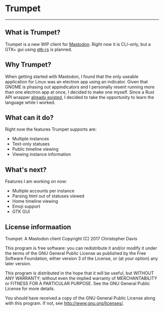 # Trumpet
---

## What is Trumpet?

Trumpet is a new WIP client for [Mastodon](https://mastodon.social/about/more).
Right now it is CLI-only, but a GTK+ gui using [gtk-rs](http://gtk-rs.org/) is
planned.

## Why Trumpet?

When getting started with Mastodon, I found that the only useable application
for Linux was an electron app using an indicator. Given that GNOME is phasing
out appindicators and I personally resent running more than one electron app
at once, I decided to make one myself. Since a Rust API wrapper [already
existed](https://github.com/Aaronepower/Mammut), I decided to take the 
opportunity to learn the language while I worked.

## What can it do?

Right now the features Trumpet supports are:

* Multiple instances
* Text-only statuses
* Public timeline viewing
* Viewing instance information

## What's next?

Features I am working on now:

* Multiple accounts per instance
* Parsing html out of statuses viewed
* Home timeline viewing
* Emoji support
* GTK GUI

## License informaation

  Trumpet: A Mastodon client
  Copyright (C) 2017 Christopher Davis
 
  This program is free software: you can redistribute it and/or modify
  it under the terms of the GNU General Public License as published by
  the Free Software Foundation, either version 3 of the License, or
  (at your option) any later version.
 
  This program is distributed in the hope that it will be useful,
  but WITHOUT ANY WARRANTY; without even the implied warranty of
  MERCHANTABILITY or FITNESS FOR A PARTICULAR PURPOSE.  See the
  GNU General Public License for more details.
 
  You should have received a copy of the GNU General Public License
  along with this program.  If not, see <http://www.gnu.org/licenses/>.

